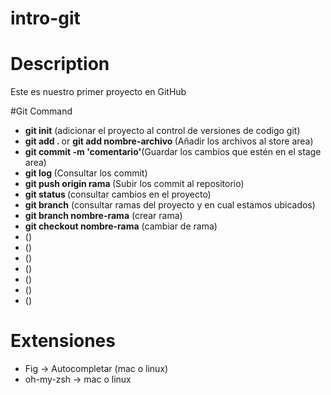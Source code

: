 # intro-git

# Description

Este es nuestro primer proyecto en GitHub

#Git Command

- <strong>git init</strong> (adicionar el proyecto al control de versiones de codigo git)
- <strong>git add . </strong> or <strong> git add nombre-archivo </strong>(Añadir los archivos al store area)
- <strong>git commit -m 'comentario'</strong>(Guardar los cambios que estén en el stage area)
- <strong>git log </strong>(Consultar los commit)
- <strong>git push origin rama </strong>(Subir los commit al repositorio)
- <strong>git status </strong> (consultar cambios en el proyecto)
- <strong>git branch</strong> (consultar ramas del proyecto y en cual estamos ubicados)
- <strong>git branch nombre-rama</strong> (crear rama)
- <strong>git checkout nombre-rama</strong> (cambiar de rama)
- <strong></strong> ()
- <strong></strong> ()
- <strong></strong> ()
- <strong></strong> ()
- <strong></strong> ()
- <strong></strong> ()
- <strong></strong> ()


# Extensiones

- Fig -> Autocompletar (mac o linux)
- oh-my-zsh -> mac o linux
